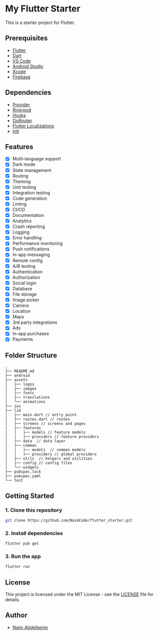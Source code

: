 # My Flutter Starter

This is a starter project for Flutter.

## Prerequisites

- [Flutter](https://flutter.dev/docs/get-started/install)
- [Dart](https://dart.dev/get-dart)
- [VS Code](https://code.visualstudio.com/download)
- [Android Studio](https://developer.android.com/studio)
- [Xcode](https://developer.apple.com/xcode/)
- [Firebase](https://firebase.google.com/)

## Dependencies

- [Provider](https://pub.dev/packages/provider)
- [Riverpod](https://pub.dev/packages/riverpod)
- [Hooks](https://pub.dev/packages/flutter_hooks)
- [GoRouter](https://pub.dev/packages/go_router)
- [Flutter Localizations](https://pub.dev/packages/flutter_localizations)
- [Intl](https://pub.dev/packages/intl)

## Features

- [x] Multi-language support
- [x] Dark mode
- [x] State management
- [x] Routing
- [x] Theming
- [x] Unit testing
- [x] Integration testing
- [x] Code generation
- [x] Linting
- [x] CI/CD
- [x] Documentation
- [x] Analytics
- [x] Crash reporting
- [x] Logging
- [x] Error handling
- [x] Performance monitoring
- [x] Push notifications
- [x] In-app messaging
- [x] Remote config
- [x] A/B testing
- [x] Authentication
- [x] Authorization
- [x] Social login
- [x] Database
- [x] File storage
- [x] Image picker
- [x] Camera
- [x] Location
- [x] Maps
- [x] 3rd party integrations
- [x] Ads
- [x] In-app purchases
- [x] Payments

## Folder Structure

```
.
├── README.md
├── android
├── assets
│   ├── logos
│   ├── images
│   ├── fonts
│   ├── translations
|   └── animations
├── ios
├── lib
│   ├── main.dart // entry point
│   ├── routes.dart // routes
│   ├── screens // screens and pages
|   ├── features
|   |   ├── models // feature models
|   |   ├── providers // feature providers
│   ├── data  // data layer
│   ├── common 
│   |   ├── models  // common models
│   |   ├── providers // global providers
│   ├── utils  // helpers and utilities
│   ├── config // config files
│   └── widgets
├── pubspec.lock
├── pubspec.yaml
└── test
```

## Getting Started

### 1. Clone this repository

```bash
git clone https://github.com/NaimCode/flutter_starter.git
```

### 2. Install dependencies

```bash
flutter pub get
```

### 3. Run the app

```bash
flutter run
```

## License

This project is licensed under the MIT License - see the [LICENSE](LICENSE) file for details.

## Author

- [Naim Abdelkerim](https://github.com/NaimCode)
